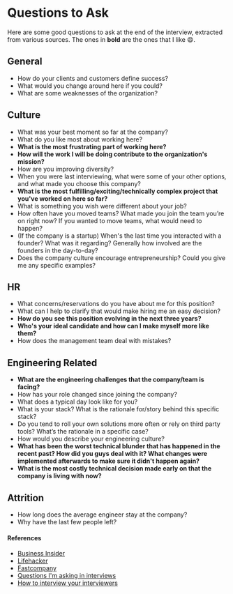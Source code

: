 Questions to Ask
==

Here are some good questions to ask at the end of the interview, extracted from various sources. The ones in **bold** are the ones that I like 😄.

## General

- How do your clients and customers define success?
- What would you change around here if you could?
- What are some weaknesses of the organization?

## Culture

- What was your best moment so far at the company?
- What do you like most about working here?
- **What is the most frustrating part of working here?**
- **How will the work I will be doing contribute to the organization's mission?**
- How are you improving diversity?
- When you were last interviewing, what were some of your other options, and what made you choose this company?
- **What is the most fulfilling/exciting/technically complex project that you've worked on here so far?**
- What is something you wish were different about your job?
- How often have you moved teams? What made you join the team you’re on right now? If you wanted to move teams, what would need to happen?
- (If the company is a startup) When's the last time you interacted with a founder? What was it regarding? Generally how involved are the founders in the day-to-day?
- Does the company culture encourage entrepreneurship? Could you give me any specific examples?

## HR

- What concerns/reservations do you have about me for this position?
- What can I help to clarify that would make hiring me an easy decision?
- **How do you see this position evolving in the next three years?**
- **Who's your ideal candidate and how can I make myself more like them?**
- How does the management team deal with mistakes?

## Engineering Related

- **What are the engineering challenges that the company/team is facing?**
- How has your role changed since joining the company?
- What does a typical day look like for you?
- What is your stack? What is the rationale for/story behind this specific stack?
- Do you tend to roll your own solutions more often or rely on third party tools? What’s the rationale in a specific case?
- How would you describe your engineering culture?
- **What has been the worst technical blunder that has happened in the recent past? How did you guys deal with it? What changes were implemented afterwards to make sure it didn't happen again?**
- **What is the most costly technical decision made early on that the company is living with now?**

## Attrition

- How long does the average engineer stay at the company?
- Why have the last few people left?

#### References

- [Business Insider](http://www.businessinsider.sg/impressive-job-interview-questions-2015-3/)
- [Lifehacker](http://lifehacker.com/ask-this-question-to-end-your-job-interview-on-a-good-n-1787624433)
- [Fastcompany](https://www.fastcompany.com/40406730/7-questions-recruiters-at-amazon-spotify-and-more-want-you-to-ask)
- [Questions I'm asking in interviews](http://jvns.ca/blog/2013/12/30/questions-im-asking-in-interviews/)
- [How to interview your interviewers](http://blog.alinelerner.com/how-to-interview-your-interviewers/)
